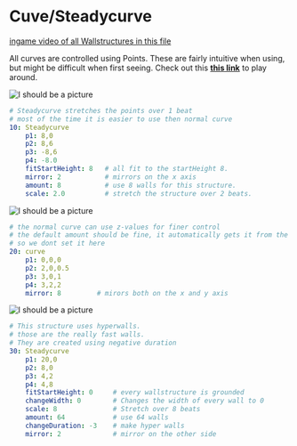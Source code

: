 # Cuve/Steadycurve

[ingame video of all Wallstructures in this file](https://streamable.com/v1ya3)

All curves are controlled using Points. 
These are fairly intuitive when using, but might be difficult when first seeing. 
Check out this [**this link**](https://youtu.be/eowLTGFseuk) to play around.



![I should be a picture](https://github.com/spookyGh0st/examples/pictures/curve/10.png)


```yaml
# Steadycurve stretches the points over 1 beat
# most of the time it is easier to use then normal curve
10: Steadycurve
    p1: 8,0   
    p2: 8,6
    p3: -8,6
    p4: -8.0
    fitStartHeight: 8   # all fit to the startHeight 8.
    mirror: 2           # mirrors on the x axis
    amount: 8           # use 8 walls for this structure.
    scale: 2.0          # stretch the structure over 2 beats.
```

![I should be a picture](https://github.com/spookyGh0st/examples/pictures/curve/20.png)

```yaml
# the normal curve can use z-values for finer control
# the default amount should be fine, it automatically gets it from the duration, 
# so we dont set it here
20: curve
    p1: 0,0,0
    p2: 2,0,0.5
    p3: 3,0,1
    p4: 3,2,2       
    mirror: 8         # mirors both on the x and y axis
```

![I should be a picture](https://github.com/spookyGh0st/examples/pictures/curve/30.png)

```yaml
# This structure uses hyperwalls.
# those are the really fast walls. 
# They are created using negative duration
30: Steadycurve
    p1: 20,0
    p2: 8,0
    p3: 4,2
    p4: 4,8
    fitStartHeight: 0     # every wallstructure is grounded
    changeWidth: 0        # Changes the width of every wall to 0
    scale: 8              # Stretch over 8 beats
    amount: 64            # use 64 walls
    changeDuration: -3    # make hyper walls
    mirror: 2             # mirror on the other side
```